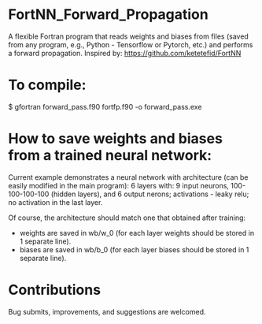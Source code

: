# FortNN_Forward_Propagation

A flexible Fortran program that reads weights and biases from files (saved from any program, e.g., Python - Tensorflow or Pytorch, etc.) and performs a forward propagation. Inspired by: https://github.com/ketetefid/FortNN

# To compile: 

$ gfortran forward_pass.f90 fortfp.f90 -o forward_pass.exe

# How to save weights and biases from a trained neural network:

Current example demonstrates a neural network with architecture (can be easily modified in the main program):
6 layers with: 9 input neurons, 100-100-100-100 (hidden layers), and 6 output nerons;
activations - leaky relu; no activation in the last layer.

Of course, the architecture should match one that obtained after training:
- weights are saved in wb/w_0 (for each layer weights should be stored in 1 separate line).
- biases are saved in wb/b_0 (for each layer biases should be stored in 1 separate line).

# Contributions

Bug submits, improvements, and suggestions are welcomed.
